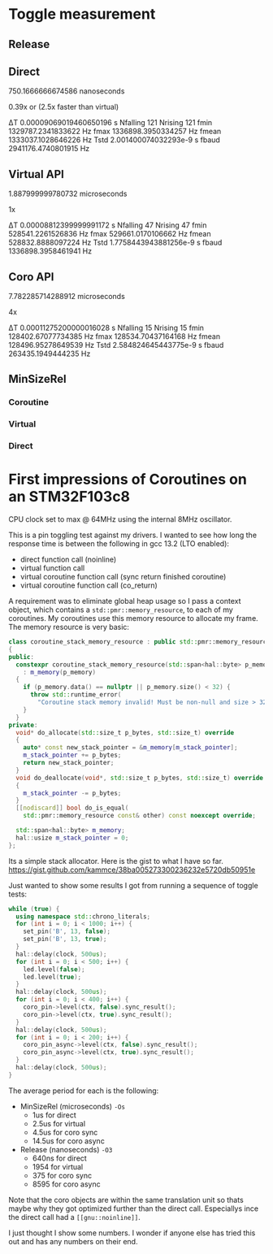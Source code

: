 # Toggle measurement

## Release

## Direct

750.1666666674586 nanoseconds

0.39x or (2.5x faster than virtual)

ΔT	0.00009069019460650196	s
Nfalling	121
Nrising	121
fmin	1329787.2341833622	Hz
fmax	1336898.3950334257	Hz
fmean	1333037.1028646226	Hz
Tstd	2.001400074032293e-9	s
fbaud	2941176.4740801915	Hz


## Virtual API

1.887999999780732 microseconds

1x

ΔT	0.00008812399999991172	s
Nfalling	47
Nrising	47
fmin	528541.2261526836	Hz
fmax	529661.0170106662	Hz
fmean	528832.8888097224	Hz
Tstd	1.7758443943881256e-9	s
fbaud	1336898.3958461941	Hz


## Coro API

7.782285714288912 microseconds

4x

ΔT	0.00011275200000016028	s
Nfalling	15
Nrising	15
fmin	128402.67077734385	Hz
fmax	128534.70437164168	Hz
fmean	128496.95278649539	Hz
Tstd	2.584824645443775e-9	s
fbaud	263435.1949444235	Hz


## MinSizeRel

### Coroutine

### Virtual

### Direct

# First impressions of Coroutines on an STM32F103c8

CPU clock set to max @ 64MHz using the internal 8MHz oscillator.

This is a pin toggling test against my drivers. I wanted to see how long
the response time is between the following in gcc 13.2 (LTO enabled):

- direct function call (noinline)
- virtual function call
- virtual coroutine function call (sync return finished coroutine)
- virtual coroutine function call (co_return)

A requirement was to eliminate global heap usage so I pass a context object, which contains a `std::pmr::memory_resource`, to each of my coroutines. My coroutines use this memory resource to allocate my frame. The memory resource is very basic:

```C++
class coroutine_stack_memory_resource : public std::pmr::memory_resource
{
public:
  constexpr coroutine_stack_memory_resource(std::span<hal::byte> p_memory)
    : m_memory(p_memory)
  {
    if (p_memory.data() == nullptr || p_memory.size() < 32) {
      throw std::runtime_error(
        "Coroutine stack memory invalid! Must be non-null and size > 32.");
    }
  }
private:
  void* do_allocate(std::size_t p_bytes, std::size_t) override
  {
    auto* const new_stack_pointer = &m_memory[m_stack_pointer];
    m_stack_pointer += p_bytes;
    return new_stack_pointer;
  }
  void do_deallocate(void*, std::size_t p_bytes, std::size_t) override
  {
    m_stack_pointer -= p_bytes;
  }
  [[nodiscard]] bool do_is_equal(
    std::pmr::memory_resource const& other) const noexcept override;

  std::span<hal::byte> m_memory;
  hal::usize m_stack_pointer = 0;
};
```

Its a simple stack allocator. Here is the gist to what I have so far.
https://gist.github.com/kammce/38ba005273300236232e5720db50951e

Just wanted to show some results I got from running a sequence of toggle tests:

```C++
while (true) {
  using namespace std::chrono_literals;
  for (int i = 0; i < 1000; i++) {
    set_pin('B', 13, false);
    set_pin('B', 13, true);
  }
  hal::delay(clock, 500us);
  for (int i = 0; i < 500; i++) {
    led.level(false);
    led.level(true);
  }
  hal::delay(clock, 500us);
  for (int i = 0; i < 400; i++) {
    coro_pin->level(ctx, false).sync_result();
    coro_pin->level(ctx, true).sync_result();
  }
  hal::delay(clock, 500us);
  for (int i = 0; i < 200; i++) {
    coro_pin_async->level(ctx, false).sync_result();
    coro_pin_async->level(ctx, true).sync_result();
  }
  hal::delay(clock, 500us);
}
```

The average period for each is the following:

- MinSizeRel (microseconds) `-Os`
  - 1us for direct
  - 2.5us for virtual
  - 4.5us for coro sync
  - 14.5us for coro async
- Release (nanoseconds) `-O3`
  - 640ns for direct
  - 1954 for virtual
  - 375 for coro sync
  - 8595 for coro async

Note that the coro objects are within the same translation unit so thats maybe
why they got optimized further than the direct call. Especiallys ince the
direct call had a `[[gnu::noinline]]`.

I just thought I show some numbers. I wonder if anyone else has tried this out
and has any numbers on their end.